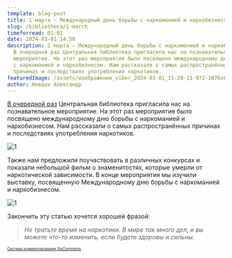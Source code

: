```yaml
---
template: blog-post
title: 1 марта — Международный день борьбы с наркоманией и наркобизнесом
slug: /bibliotheca/1-march
timeforread: 01:01
date: 2024-03-01 14:50
description: 1 марта — Международный день борьбы с наркоманией и наркобизнесом.
  В﻿ очередной раз Центральная библиотека пригласила нас на познавательное
  мероприятие. На этот раз мероприятие было посвящено международному дню борьбы
  с наркоманией и наркобизнесом. Нам рассказали о самых распространённых
  причинах и последствиях употребления наркотиков.
featuredImage: /assets/изображение_viber_2024-03-01_15-20-11-972-1076x800.jpg
author: Невдах Александр
---
```

[В﻿ очередной раз](https://blog-10a.netlify.app/bibliotheca/kvest) Центральная библиотека пригласила нас на познавательное мероприятие. На этот раз мероприятие было посвящено международному дню борьбы с наркоманией и наркобизнесом. Нам рассказали о самых распространённых причинах и последствиях употребления наркотиков.

![1](/assets/изображение_viber_2024-03-01_15-21-01-127-1400x768.jpg "1")

Также нам предложили поучаствовать в различных конкурсах и показали небольшой фильм о знаменитостях, которые умерли от наркотической зависимости.  В конце мероприятия мы изучили выставку, посвященную Международному дню борьбы с наркоманией и наркобизнесом. 

![1](/assets/изображение_viber_2024-03-01_15-21-01-765-1079x800.jpg "1")

З﻿акончить эту статью хочется хорошей фразой:

> *Не тратьте время на наркотики. В мире так много дел, и вы можете что-то изменить, если будете здоровы и сильны.*

<div id="sigCommentsBlock"></div>
	<a href="http://sigcomments.com" style="font-size: 0.6em;">Система комментирования SigComments</a>
	<script type="text/javascript">
		(function(){
			var host_id = '7248';
			var script = document.createElement('script');
			script.type = 'text/javascript';
			script.async = true;
			script.src = '//sigcomments.com/chat/?host_id='+host_id;
			var ss = document.getElementsByTagName('script')[0]; 
			ss.parentNode.insertBefore(script, ss);
		})();
	</script>